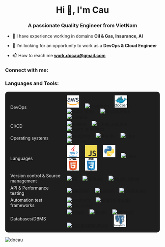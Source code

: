 <h1 align="center">Hi 👋, I'm Cau</h1>
<h3 align="center">A passionate Quality Engineer from VietNam</h3>

- 🔭 I have experience working in domains **Oil & Gas, Insurance, AI**

- 👯 I’m looking for an opportunity to work as a **DevOps & Cloud Engineer**

- 📫 How to reach me **work.docau@gmail.com**

<h3 align="left">Connect with me:</h3>
<p align="left">
</p>

<h3 align="left">Languages and Tools:</h3>
<p align="left">
<table style="background-color: #1e1e1e; color: #f0f0f0; border-radius: 10px; padding: 10px;">
        <tr>
                <td>DevOps</td>
                <td>
                        <a href="https://aws.amazon.com" target="_blank" rel="noreferrer"> <img
                                        src="https://raw.githubusercontent.com/devicons/devicon/master/icons/amazonwebservices/amazonwebservices-original-wordmark.svg"
                                        alt="aws" width="40" height="40" style="margin-right: 15px;" /> </a>
                        <a href="https://www.terraform.io/" target="_blank" rel="noreferrer"> <img
                                        src="https://www.vectorlogo.zone/logos/terraformio/terraformio-icon.svg"
                                        alt="terraform" width="40" height="40" style="margin-right: 15px;" /> </a>
                        <a href="https://www.docker.com/" target="_blank" rel="noreferrer"> <img
                                        src="https://raw.githubusercontent.com/devicons/devicon/master/icons/docker/docker-original-wordmark.svg"
                                        alt="docker" width="40" height="40" style="margin-right: 15px;" /> </a>
                        <a href="https://kubernetes.io/" target="_blank" rel="noreferrer"> <img
                                        src="https://www.vectorlogo.zone/logos/kubernetes/kubernetes-icon.svg"
                                        alt="kubernetes" width="40" height="40" style="margin-right: 15px;" /> </a>
                        <a href="https://prometheus.io/" target="_blank" rel="noreferrer"> <img
                                        src="https://www.vectorlogo.zone/logos/prometheusio/prometheusio-icon.svg"
                                        alt="prometheus" width="40" height="40" style="margin-right: 15px;" /> </a>
                        <a href="https://grafana.com/" target="_blank" rel="noreferrer"> <img
                                        src="https://www.vectorlogo.zone/logos/grafana/grafana-icon.svg" alt="grafana"
                                        width="40" height="40" style="margin-right: 15px;" /> </a>
                </td>
        </tr>
        <tr>
                <td>CI/CD</td>
                <td>
                        <a href="https://www.jenkins.io" target="_blank" rel="noreferrer"> <img
                                        src="https://www.vectorlogo.zone/logos/jenkins/jenkins-icon.svg" alt="jenkins"
                                        width="40" height="40" style="margin-right: 15px;" /> </a>
                        <a href="https://github.com/features/actions" target="_blank" rel="noreferrer"> <img
                                        src="https://icon.icepanel.io/Technology/svg/GitHub-Actions.svg"
                                        alt="github-actions" width="40" height="40" style="margin-right: 15px;" /> </a>
                        <a href="https://azure.microsoft.com/en-us/products/devops/pipelines" target="_blank"
                                rel="noreferrer">
                                <img src="https://www.svgrepo.com/show/373457/azurepipelines.svg" alt="azure-pipelines"
                                        width="40" height="40" style="margin-right: 15px;" /> </a>
                </td>
        </tr>
        <tr>
                <td>Operating systems</td>
                <td>
                        <a href="https://www.microsoft.com/" target="_blank" rel="noreferrer"> <img
                                        src="https://www.svgrepo.com/show/303223/microsoft-windows-22-logo.svg"
                                        alt="windows" width="40" height="40" style="margin-right: 15px;" /> </a>
                        <a href="https://ubuntu.com/" target="_blank" rel="noreferrer"> <img
                                        src="https://upload.wikimedia.org/wikipedia/commons/thumb/9/9e/UbuntuCoF.svg/512px-UbuntuCoF.svg.png"
                                        alt="ubuntu" width="40" height="40" style="margin-right: 15px;" /> </a>
                        <a href="https://www.linux.org/" target="_blank" rel="noreferrer"> <img
                                        src="https://www.vectorlogo.zone/logos/linux/linux-icon.svg" alt="linux"
                                        width="40" height="40" style="margin-right: 15px;" /> </a>
                        <a href="https://www.apple.com/macos/" target="_blank" rel="noreferrer"> <img
                                        src="https://icons.veryicon.com/svg/o/miscellaneous/apple-series/macos-2.svg"
                                        alt="macos" width="40" height="40" style="margin-right: 15px;" /> </a>
                </td>
        </tr>
        <tr>
                <td>Languages</td>
                <td>
                        <a href="https://www.java.com" target="_blank" rel="noreferrer"> <img
                                        src="https://raw.githubusercontent.com/devicons/devicon/master/icons/java/java-original.svg"
                                        alt="java" width="40" height="40" style="margin-right: 15px;" /> </a>
                        <a href="https://developer.mozilla.org/en-US/docs/Web/JavaScript" target="_blank"
                                rel="noreferrer"> <img
                                        src="https://raw.githubusercontent.com/devicons/devicon/master/icons/javascript/javascript-original.svg"
                                        alt="javascript" width="40" height="40" style="margin-right: 15px;" /> </a>
                        <a href="https://www.python.org" target="_blank" rel="noreferrer"> <img
                                        src="https://raw.githubusercontent.com/devicons/devicon/master/icons/python/python-original.svg"
                                        alt="python" width="40" height="40" style="margin-right: 15px;" /> </a>
                        <a href="https://www.gnu.org/software/bash/" target="_blank" rel="noreferrer"> <img
                                        src="https://www.vectorlogo.zone/logos/gnu_bash/gnu_bash-icon.svg" alt="bash"
                                        width="40" height="40" style="margin-right: 15px;" /> </a>
                        <a href="https://www.w3.org/html/" target="_blank" rel="noreferrer"> <img
                                        src="https://raw.githubusercontent.com/devicons/devicon/master/icons/html5/html5-original-wordmark.svg"
                                        alt="html5" width="40" height="40" style="margin-right: 15px;" /> </a>
                        <a href="https://www.w3schools.com/css/" target="_blank" rel="noreferrer"> <img
                                        src="https://raw.githubusercontent.com/devicons/devicon/master/icons/css3/css3-original-wordmark.svg"
                                        alt="css3" width="40" height="40" style="margin-right: 15px;" /> </a>
                </td>
        </tr>
        <tr>
                <td>Version control & Source management</td>
                <td>
                        <a href="https://git-scm.com/" target="_blank" rel="noreferrer"> <img
                                        src="https://www.vectorlogo.zone/logos/git-scm/git-scm-icon.svg" alt="git"
                                        width="40" height="40" style="margin-right: 15px;" /> </a>
                        <a href="https://github.com/" target="_blank" rel="noreferrer"> <img
                                        src="https://www.vectorlogo.zone/logos/github/github-icon.svg" alt="githuub"
                                        width="40" height="40" style="margin-right: 15px;" /> </a>
                        <a href="https://azure.microsoft.com/en-us/products/devops/repos/" target="_blank"
                                rel="noreferrer">
                                <img src="https://argutec.gallerycdn.vsassets.io/extensions/argutec/argutec-azure-repos/1.2007.15/1596020285990/Microsoft.VisualStudio.Services.Icons.Default"
                                        alt="azure-repos" width="40" height="40" style="margin-right: 15px;" /> </a>
                </td>
        </tr>
        <tr>
                <td>API & Performance testing</td>
                <td>
                        <a href="https://postman.com" target="_blank" rel="noreferrer">
                                <img src="https://www.svgrepo.com/show/354202/postman-icon.svg" alt="postman" width="40"
                                        height="40" style="margin-right: 15px;" />
                        </a>
                        <a href="https://www.soapui.org/" target="_blank" rel="noreferrer">
                                <img src="https://www.airslate.com/preview/explorebots/development/soapui.svg"
                                        alt="soapui" width="40" height="40" style="margin-right: 15px;" />
                        </a>
                        <a href="https://www.opentext.com/products/professional-performance-engineering/"
                                target="_blank" rel="noreferrer">
                                <img src="https://upload.wikimedia.org/wikipedia/en/6/61/HPE_LoadRunner_logo.png"
                                        alt="loadrunner" width="40" height="40" style="margin-right: 15px;" />
                        </a>
                </td>
        </tr>
        <tr>
                <td>Automation test frameworks</td>
                <td>
                        <a href="https://www.selenium.dev" target="_blank" rel="noreferrer"> <img
                                        src="https://raw.githubusercontent.com/detain/svg-logos/780f25886640cef088af994181646db2f6b1a3f8/svg/selenium-logo.svg"
                                        alt="selenium" width="40" height="40" style="margin-right: 15px;" /> </a>
                        <a href="https://katalon.com" target="_blank" rel="noreferrer"> <img
                                        src="https://upload.wikimedia.org/wikipedia/commons/e/e4/Katalon-logo-vector.svg"
                                        alt="katalon-studio" width="40" height="40" style="margin-right: 15px;" /> </a>
                        <a href="https://cucumber.io" target="_blank" rel="noreferrer"> <img
                                        src="https://www.vectorlogo.zone/logos/cucumberio/cucumberio-icon.svg"
                                        alt="cucumber" width="40" height="40" style="margin-right: 15px;" /> </a>
                </td>
        </tr>
        <tr>
                <td>Databases/DBMS</td>
                <td>
                        <a href="https://www.microsoft.com/en-us/sql-server/" target="_blank" rel="noreferrer"> <img
                                        src="https://www.svgrepo.com/show/303229/microsoft-sql-server-logo.svg"
                                        alt="mssql" width="40" height="40" style="margin-right: 15px;" /> </a>
                        <a href="https://www.mysql.com/" target="_blank" rel="noreferrer"> <img
                                        src="https://www.vectorlogo.zone/logos/mysql/mysql-official.svg" alt="mysql"
                                        width="40" height="40" style="margin-right: 15px;" /> </a>
                        <a href="https://dbeaver.io/" target="_blank" rel="noreferrer"> <img
                                        src="https://icon.icepanel.io/Technology/svg/DBeaver.svg" alt="dbeaver"
                                        width="40" height="40" style="margin-right: 15px;" /> </a>
                        <a href="https://www.oracle.com/database/sqldeveloper/" target="_blank" rel="noreferrer"> <img
                                        src="https://www.logo.wine/a/logo/Oracle_SQL_Developer/Oracle_SQL_Developer-Logo.wine.svg"
                                        alt="oracelsqldevloper" width="40" height="40" style="margin-right: 15px;" />
                        </a>
                        <a href="https://www.postgresql.org" target="_blank" rel="noreferrer"> <img
                                        src="https://raw.githubusercontent.com/devicons/devicon/master/icons/postgresql/postgresql-original-wordmark.svg"
                                        alt="postgresql" width="40" height="40" style="margin-right: 15px;" /> </a>
                </td>
        </tr>
</table>
</p>

<p><img align="center"
                src="https://github-readme-stats.vercel.app/api/top-langs?username=docau&show_icons=true&locale=en&layout=compact"
                alt="docau" /></p>
